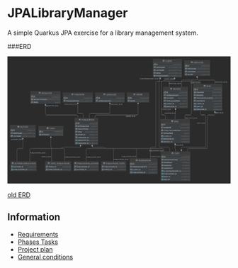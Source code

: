 # JPALibraryManager
A simple Quarkus JPA exercise for a library management system.

###ERD

![ERD](ERD.svg)



[old ERD](https://user-images.githubusercontent.com/55828102/158328170-28eb11c1-d288-4feb-a973-01d9bc313120.png)

## Information

* [Requirements](Anforderungen.pdf)
* [Phases Tasks](Phasen_Aufgaben.pdf)
* [Project plan](Projektplan.pdf)
* [General conditions](Rahmenbedinungen.pdf)


